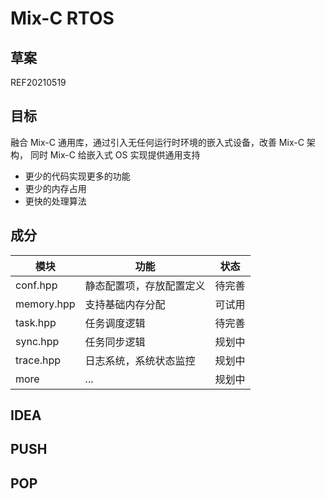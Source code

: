# Mix-C RTOS
## 草案
REF20210519

## 目标
融合 Mix-C 通用库，通过引入无任何运行时环境的嵌入式设备，改善 Mix-C 架构，
同时 Mix-C 给嵌入式 OS 实现提供通用支持
- 更少的代码实现更多的功能
- 更少的内存占用
- 更快的处理算法

## 成分
| 模块            | 功能                                             | 状态       |
|-----------------|--------------------------------------------------|------------|
| conf.hpp        | 静态配置项，存放配置定义                         | 待完善     |
| memory.hpp      | 支持基础内存分配                                 | 可试用     |
| task.hpp        | 任务调度逻辑                                     | 待完善     |
| sync.hpp        | 任务同步逻辑                                     | 规划中     |
| trace.hpp       | 日志系统，系统状态监控                           | 规划中     |
| more            | ...                                              | 规划中     |

## IDEA

## PUSH

## POP